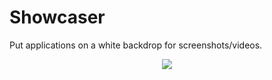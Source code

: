 Showcaser
=========

Put applications on a white backdrop for screenshots/videos.

<p align="center"><img src="https://cloudup.com/cv8BI0YJjX4+"></p>
